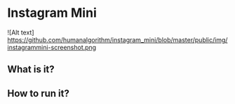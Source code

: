 # Instagram Mini 

![Alt text] https://github.com/humanalgorithm/instagram_mini/blob/master/public/img/instagrammini-screenshot.png

## What is it? 

## How to run it? 


